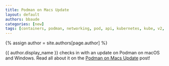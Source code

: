 ```yaml
---
title: Podman on Macs Update 
layout: default
authors: bbaude
categories: [new]
tags: [containers, podman, networking, pod, api, kubernetes, kube, v2, hpc, windows, mac, buildah]
---
```

{% assign author = site.authors[page.author] %}

{{ author.display_name }} checks in with an update on Podman on macOS and Windows.  Read all about it on the [Podman on Macs Update](https://podman.io/blogs/2021/09/06/podman-on-macs.html) post!
